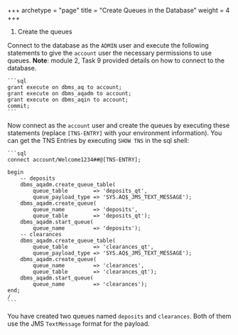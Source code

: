 +++
archetype = "page"
title = "Create Queues in the Database"
weight = 4
+++


1. Create the queues

  Connect to the database as the `ADMIN` user and execute the following statements to give the `account` user the necessary permissions to use queues. **Note**: module 2, Task 9 provided details on how to connect to the database.

    ```sql
    grant execute on dbms_aq to account;
    grant execute on dbms_aqadm to account;
    grant execute on dbms_aqin to account;
    commit;
    ```

  Now connect as the `account` user and create the queues by executing these statements (replace `[TNS-ENTRY]` with your environment information). You can get the TNS Entries by executing `SHOW TNS` in the sql shell:

    ```sql
    connect account/Welcome1234##@[TNS-ENTRY];
    
    begin
        -- deposits
        dbms_aqadm.create_queue_table(
            queue_table        => 'deposits_qt',
            queue_payload_type => 'SYS.AQ$_JMS_TEXT_MESSAGE');
        dbms_aqadm.create_queue(
            queue_name         => 'deposits',
            queue_table        => 'deposits_qt');
        dbms_aqadm.start_queue(
            queue_name         => 'deposits');
        -- clearances 
        dbms_aqadm.create_queue_table(
            queue_table        => 'clearances_qt',
            queue_payload_type => 'SYS.AQ$_JMS_TEXT_MESSAGE');
        dbms_aqadm.create_queue(
            queue_name         => 'clearances',
            queue_table        => 'clearances_qt');
        dbms_aqadm.start_queue(
            queue_name         => 'clearances');
    end;
    /
    ```

  You have created two queues named `deposits` and `clearances`. Both of them use the JMS `TextMessage` format for the payload.
